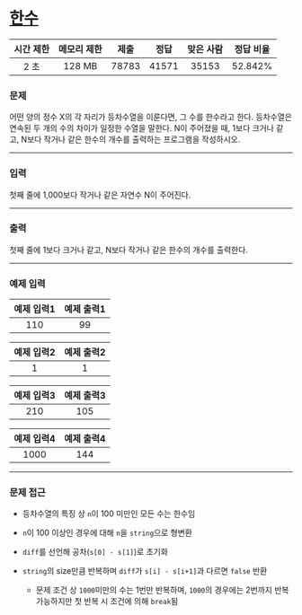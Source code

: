 # [한수](https://www.acmicpc.net/problem/1065)

<div align = center>

| 시간 제한 | 메모리 제한 | 제출  | 정답  | 맞은 사람 | 정답 비율 |
| :-------: | :---------: | :---: | :---: | :-------: | :-------: |
|   2 초    |   128 MB    | 78783 | 41571 |   35153   |  52.842%  |


</div>

### 문제

어떤 양의 정수 X의 각 자리가 등차수열을 이룬다면, 그 수를 한수라고 한다. 등차수열은 연속된 두 개의 수의 차이가 일정한 수열을 말한다. N이 주어졌을 때, 1보다 크거나 같고, N보다 작거나 같은 한수의 개수를 출력하는 프로그램을 작성하시오. 

---

### 입력

첫째 줄에 1,000보다 작거나 같은 자연수 N이 주어진다.

---

### 출력

첫째 줄에 1보다 크거나 같고, N보다 작거나 같은 한수의 개수를 출력한다.

---

### 예제 입력

| 예제 입력1 | 예제 출력1 |
| :--------: | :--------: |
|    110     |     99     |

| 예제 입력2 | 예제 출력2 |
| :--------: | :--------: |
|     1      |     1      |

| 예제 입력3 | 예제 출력3 |
| :--------: | :--------: |
|    210     |    105     |

| 예제 입력4 | 예제 출력4 |
| :--------: | :--------: |
|    1000    |    144     |

---

### 문제 접근

  - 등차수열의 특징 상 `n`이 100 미만인 모든 수는 한수임

  - `n`이 100 이상인 경우에 대해 `n`을 `string`으로 형변환

  - `diff`를 선언해 공차(`s[0] - s[1]`)로 초기화

  - `string`의 size만큼 반복하며 `diff`가 `s[i] - s[i+1]`과 다르면 `false` 반환

    - 문제 조건 상 `1000`미만의 수는 1번만 반복하며, `1000`의 경우에는 2번까지 반복 가능하지만 첫 반복 시 조건에 의해 `break`됨